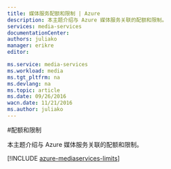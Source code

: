 ```yaml
---
title: 媒体服务配额和限制 | Azure
description: 本主题介绍与 Azure 媒体服务关联的配额和限制。
services: media-services
documentationCenter: 
authors: juliako
manager: erikre
editor: 

ms.service: media-services
ms.workload: media
ms.tgt_pltfrm: na
ms.devlang: na
ms.topic: article
ms.date: 09/26/2016
wacn.date: 11/21/2016
ms.author: juliako
---
```


#配额和限制

本主题介绍与 Azure 媒体服务关联的配额和限制。

[!INCLUDE [azure-mediaservices-limits](../../includes/azure-mediaservices-limits.md)]

<!---HONumber=Mooncake_1114_2016-->